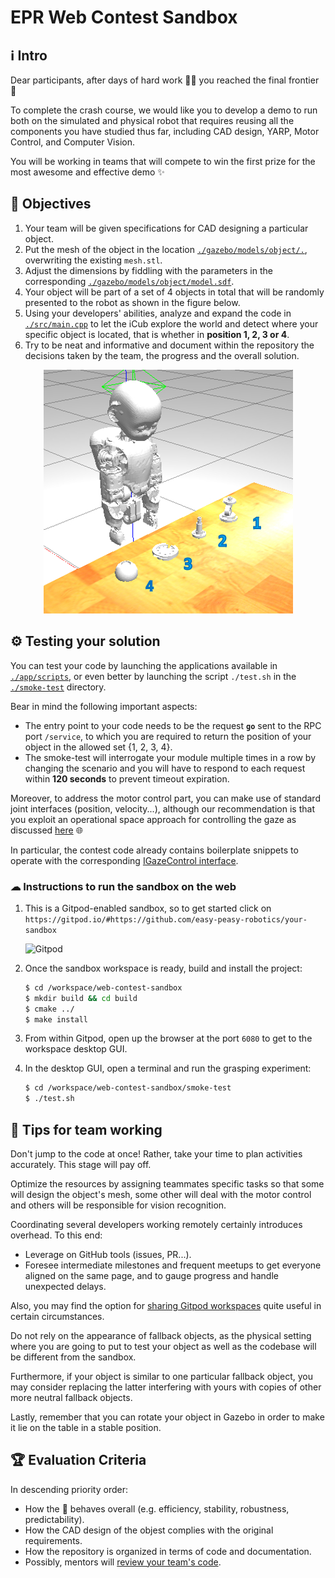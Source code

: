 EPR Web Contest Sandbox
=======================

## ℹ Intro
Dear participants, after days of hard work 💪🏻 you reached the final frontier 🌌

To complete the crash course, we would like you to develop a demo to run both on the simulated and
physical robot that requires reusing all the components you have studied thus far, including CAD design,
YARP, Motor Control, and Computer Vision.

You will be working in teams that will compete to win the first prize for the most awesome
and effective demo ✨

## 🎯 Objectives
1. Your team will be given specifications for CAD designing a particular object.
1. Put the mesh of the object in the location [`./gazebo/models/object/.`](./gazebo/models/object), overwriting the existing `mesh.stl`.
1. Adjust the dimensions by fiddling with the parameters in the corresponding [`./gazebo/models/object/model.sdf`](./gazebo/models/object/model.sdf).
1. Your object will be part of a set of 4 objects in total that will be randomly presented to the robot as shown in the figure below.
1. Using your developers' abilities, analyze and expand the code in [`./src/main.cpp`](./src/main.cpp) to let the iCub explore the world
   and detect where your specific object is located, that is whether in **position 1, 2, 3 or 4**.
1. Try to be neat and informative and document within the repository the decisions taken by the team, the progress and the overall solution.

<p align="center">
    <img src="./assets/objects-positions.png">
</p>

## ⚙ Testing your solution
You can test your code by launching the applications available in [`./app/scripts`](./app/scripts), or even better by
launching the script `./test.sh` in the [`./smoke-test`](./smoke-test) directory.

Bear in mind the following important aspects:
- The entry point to your code needs to be the request **`go`** sent to the RPC port `/service`, to which
  you are required to return the position of your object in the allowed set {1, 2, 3, 4}.
- The smoke-test will interrogate your module multiple times in a row by changing the scenario and you will have to
  respond to each request within **120 seconds** to prevent timeout expiration.
  
Moreover, to address the motor control part, you can make use of standard joint interfaces (position, velocity...), although
our recommendation is that you exploit an operational space approach for controlling the gaze as discussed [here](https://robotology.github.io/robotology-documentation/doc/html/icub_gaze_interface.html) 🌐

In particular, the contest code already contains boilerplate snippets to operate with the corresponding [IGazeControl interface](http://yarp.it/classyarp_1_1dev_1_1IGazeControl.html).

### ☁ Instructions to run the sandbox on the web
1. This is a Gitpod-enabled sandbox, so to get started click on `https://gitpod.io/#https://github.com/easy-peasy-robotics/your-sandbox`

    ![Gitpod](https://gitpod.io/button/open-in-gitpod.svg)

2. Once the sandbox workspace is ready, build and install the project:
    ```sh
    $ cd /workspace/web-contest-sandbox 
    $ mkdir build && cd build
    $ cmake ../
    $ make install
    ```
3. From within Gitpod, open up the browser at the port `6080` to get to the workspace desktop GUI.
4. In the desktop GUI, open a terminal and run the grasping experiment:
   ```sh
   $ cd /workspace/web-contest-sandbox/smoke-test
   $ ./test.sh
   ```

## 👥 Tips for team working
Don't jump to the code at once! Rather, take your time to plan activities accurately. This stage will pay off.

Optimize the resources by assigning teammates specific tasks so that some will design the object's mesh,
some other will deal with the motor control and others will be responsible for vision recognition.

Coordinating several developers working remotely certainly introduces overhead. To this end:
- Leverage on GitHub tools (issues, PR...).
- Foresee intermediate milestones and frequent meetups to get everyone aligned on the same page,
  and to gauge progress and handle unexpected delays.

Also, you may find the option for [sharing Gitpod workspaces](https://www.gitpod.io/docs/sharing-and-collaboration/#collaboration--sharing-of-workspaces)
quite useful in certain circumstances.

Do not rely on the appearance of fallback objects, as the physical setting where you are going to put
to test your object as well as the codebase will be different from the sandbox.

Furthermore, if your object is similar to one particular fallback object, you may consider replacing
the latter interfering with yours with copies of other more neutral fallback objects.

Lastly, remember that you can rotate your object in Gazebo in order to make it lie on the table
in a stable position.

## 🏆 Evaluation Criteria
In descending priority order:
- How the 🤖 behaves overall (e.g. efficiency, stability, robustness, predictability).
- How the CAD design of the objest complies with the original requirements.
- How the repository is organized in terms of code and documentation.
- Possibly, mentors will [review your team's code](https://help.github.com/articles/about-pull-request-reviews).
